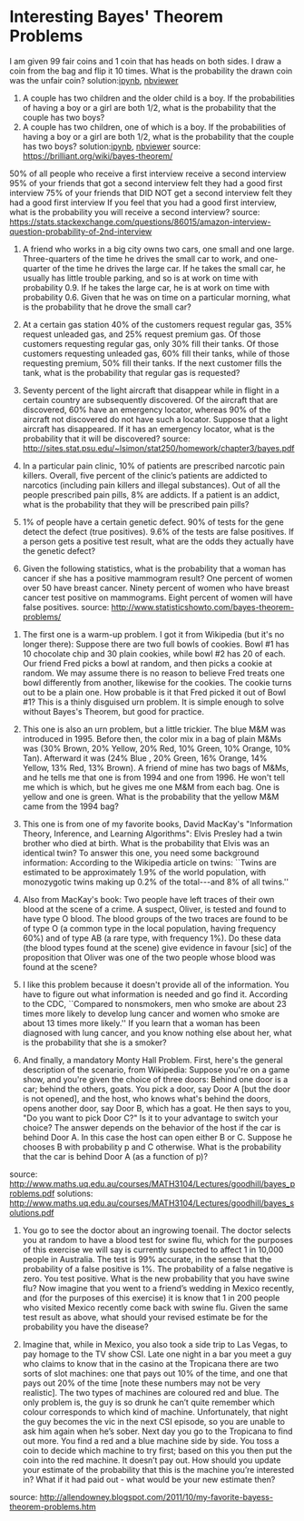 # Interesting Bayes' Theorem Problems

I am given 99 fair coins and 1 coin that has heads on both sides. I draw a coin from the bag and flip it 10 times. What is the probability the drawn coin was the unfair coin?
solution:[ipynb](./coin.ipynb), [nbviewer](http://nbviewer.ipython.org/github/StevenCHowell/playing_with_data/blob/master/bayes_problems/coin.ipynb)

1. A couple has two children and the older child is a boy. If the probabilities of having a boy or a girl are both 1/2, what is the probability that the couple has two boys?
2. A couple has two children, one of which is a boy. If the probabilities of having a boy or a girl are both 1/2, what is the probability that the couple has two boys?
solution:[ipynb](./two_boys.ipynb), [nbviewer](http://nbviewer.ipython.org/github/StevenCHowell/playing_with_data/blob/master/bayes_problems/two_boys.ipynb)
source: https://brilliant.org/wiki/bayes-theorem/


50% of all people who receive a first interview receive a second interview
95% of your friends that got a second interview felt they had a good first interview
75% of your friends that DID NOT get a second interview felt they had a good first interview
If you feel that you had a good first interview, what is the probability you will receive a second interview?
source: https://stats.stackexchange.com/questions/86015/amazon-interview-question-probability-of-2nd-interview

1. A friend who works in a big city owns two cars, one small and one large. Three-quarters of
the time he drives the small car to work, and one-quarter of the time he drives the large car.
If he takes the small car, he usually has little trouble parking, and so is at work on time with
probability 0.9. If he takes the large car, he is at work on time with probability 0.6. Given
that he was on time on a particular morning, what is the probability that he drove the small
car?
2. At a certain gas station 40% of the customers request regular gas, 35% request unleaded gas,
and 25% request premium gas. Of those customers requesting regular gas, only 30% fill their
tanks. Of those customers requesting unleaded gas, 60% fill their tanks, while of those
requesting premium, 50% fill their tanks. If the next customer fills the tank, what is the
probability that regular gas is requested?
3. Seventy percent of the light aircraft that disappear while in flight in a certain country are
subsequently discovered. Of the aircraft that are discovered, 60% have an emergency locator,
whereas 90% of the aircraft not discovered do not have such a locator. Suppose that a light
aircraft has disappeared. If it has an emergency locator, what is the probability that it will be
discovered?
source: http://sites.stat.psu.edu/~lsimon/stat250/homework/chapter3/bayes.pdf


1. In a particular pain clinic, 10% of patients are prescribed narcotic pain killers. Overall, five percent of the clinic’s patients are addicted to narcotics (including pain killers and illegal substances). Out of all the people prescribed pain pills, 8% are addicts. If a patient is an addict, what is the probability that they will be prescribed pain pills?

2. 1% of people have a certain genetic defect.
90% of tests for the gene detect the defect (true positives).
9.6% of the tests are false positives.
If a person gets a positive test result, what are the odds they actually have the genetic defect?

3. Given the following statistics, what is the probability that a woman has cancer if she has a positive mammogram result?
One percent of women over 50 have breast cancer.
Ninety percent of women who have breast cancer test positive on mammograms.
Eight percent of women will have false positives.
source: http://www.statisticshowto.com/bayes-theorem-problems/


1) The first one is a warm-up problem.  I got it from Wikipedia (but it's no longer there):
Suppose there are two full bowls of cookies. Bowl #1 has 10 chocolate chip and 30 plain cookies, while bowl #2 has 20 of each. Our friend Fred picks a bowl at random, and then picks a cookie at random. We may assume there is no reason to believe Fred treats one bowl differently from another, likewise for the cookies. The cookie turns out to be a plain one. How probable is it that Fred picked it out of Bowl #1?
This is a thinly disguised urn problem.  It is simple enough to solve without Bayes's Theorem, but good for practice.

2) This one is also an urn problem, but a little trickier.
The blue M&M was introduced in 1995.  Before then, the color mix in a bag of plain M&Ms was (30% Brown, 20% Yellow, 20% Red, 10% Green, 10% Orange, 10% Tan).  Afterward it was (24% Blue , 20% Green, 16% Orange, 14% Yellow, 13% Red, 13% Brown).
A friend of mine has two bags of M&Ms, and he tells me that one is from 1994 and one from 1996.  He won't tell me which is which, but he gives me one M&M from each bag.  One is yellow and one is green.  What is the probability that the yellow M&M came from the 1994 bag?

3) This one is from one of my favorite books, David MacKay's "Information Theory, Inference, and Learning Algorithms":
Elvis Presley had a twin brother who died at birth.  What is the probability that Elvis was an identical twin?
To answer this one, you need some background information: According to the Wikipedia article on twins:  ``Twins are estimated to be approximately 1.9% of the world population, with monozygotic twins making up 0.2% of the total---and 8% of all twins.''

4) Also from MacKay's book:
Two people have left traces of their own blood at the scene of a crime.  A suspect, Oliver, is tested and found to have type O blood.  The blood groups of the two traces are found to be of type O (a common type in the local population, having frequency 60%) and of type AB (a rare type, with frequency 1%).  Do these data (the blood types found at the scene) give evidence in favour [sic] of the proposition that Oliver was one of the two people whose blood was found at the scene?

5) I like this problem because it doesn't provide all of the information.  You have to figure out what information is needed and go find it.
According to the CDC, ``Compared to nonsmokers, men who smoke are about 23 times more likely to develop lung cancer and women who smoke are about 13 times more likely.''
If you learn that a woman has been diagnosed with lung cancer, and you know nothing else about her, what is the probability that she is a smoker?

6) And finally, a mandatory Monty Hall Problem.  First, here's the general description of the scenario, from Wikipedia:
Suppose you're on a game show, and you're given the choice of three doors: Behind one door is a car; behind the others, goats. You pick a door, say Door A [but the door is not opened], and the host, who knows what's behind the doors, opens another door, say Door B, which has a goat. He then says to you, "Do you want to pick Door C?" Is it to your advantage to switch your choice?
The answer depends on the behavior of the host if the car is behind Door A.  In this case the host can open either B or C.  Suppose he chooses B with probability p and C otherwise.  What is the probability that the car is behind Door A (as a function of p)?


source: http://www.maths.uq.edu.au/courses/MATH3104/Lectures/goodhill/bayes_problems.pdf
solutions: http://www.maths.uq.edu.au/courses/MATH3104/Lectures/goodhill/bayes_solutions.pdf
1. You go to see the doctor about an ingrowing toenail. The doctor selects you at random to have a blood test for swine flu, which for the purposes of this exercise we will say is currently suspected to affect 1 in 10,000 people in Australia. The test is 99% accurate, in the sense that the probability of a false positive is 1%. The probability of a false negative is zero. You test positive. What is the new probability that you have swine flu?
Now imagine that you went to a friend’s wedding in Mexico recently, and (for the purposes of this exercise) it is know that 1 in 200 people who visited Mexico recently come back with swine flu. Given the same test result as above, what should your revised estimate be for the probability you have the disease?

2. Imagine that, while in Mexico, you also took a side trip to Las Vegas, to pay homage to the TV show CSI. Late one night in a bar you meet a guy who claims to know that in the casino at the Tropicana there are two sorts of slot machines: one that pays out 10% of the time, and one that pays out 20% of the time [note these numbers may not be very realistic]. The two types of machines are coloured red and blue. The only problem is, the guy is so drunk he can’t quite remember which colour corresponds to which kind of machine. Unfortunately, that night the guy becomes the vic in the next CSI episode, so you are unable to ask him again when he’s sober.
Next day you go to the Tropicana to find out more. You find a red and a blue machine side by side. You toss a coin to decide which machine to try first; based on this you then put the coin into the red machine. It doesn’t pay out. How should you update your estimate of the probability that this is the machine you’re interested in? What if it had paid out - what would be your new estimate then?

source: http://allendowney.blogspot.com/2011/10/my-favorite-bayess-theorem-problems.htm
